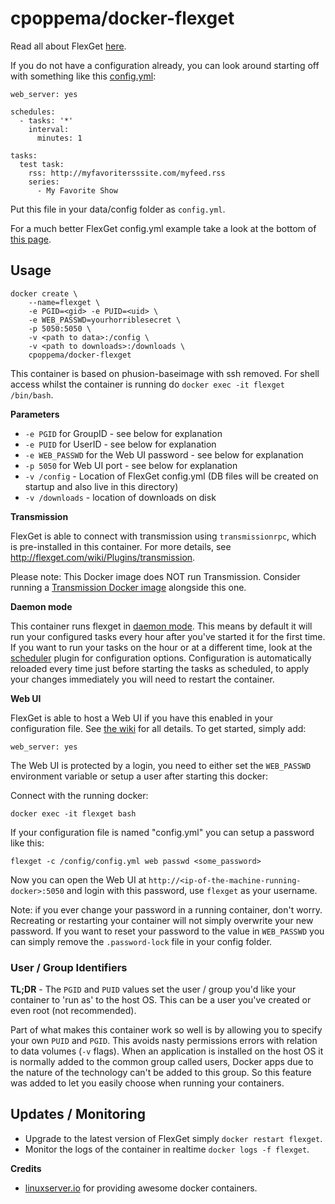 # cpoppema/docker-flexget

Read all about FlexGet [here](http://www.flexget.com/#Description).

If you do not have a configuration already, you can look around starting off with something like this [config.yml](https://github.com/cpoppema/docker-flexget/blob/master/sample_config.yml):
```
web_server: yes

schedules:
  - tasks: '*'
    interval:
      minutes: 1

tasks:
  test task:
    rss: http://myfavoritersssite.com/myfeed.rss
    series:
      - My Favorite Show
```
Put this file in your data/config folder as `config.yml`.

For a much better FlexGet config.yml example take a look at the bottom of [this page](http://flexget.com/Cookbook/Series/SeriesPresetMultipleRSStoTransmission).

## Usage

```
docker create \
    --name=flexget \
    -e PGID=<gid> -e PUID=<uid> \
    -e WEB_PASSWD=yourhorriblesecret \
    -p 5050:5050 \
    -v <path to data>:/config \
    -v <path to downloads>:/downloads \
    cpoppema/docker-flexget
```

This container is based on phusion-baseimage with ssh removed. For shell access whilst the container is running do `docker exec -it flexget /bin/bash`.

**Parameters**

* `-e PGID` for GroupID - see below for explanation
* `-e PUID` for UserID - see below for explanation
* `-e WEB_PASSWD` for the Web UI password - see below for explanation
* `-p 5050` for Web UI port - see below for explanation
* `-v /config` - Location of FlexGet config.yml (DB files will be created on startup and also live in this directory)
* `-v /downloads` - location of downloads on disk

**Transmission**

FlexGet is able to connect with transmission using `transmissionrpc`, which is pre-installed in this container. For more details, see http://flexget.com/wiki/Plugins/transmission.

Please note: This Docker image does NOT run Transmission. Consider running a [Transmission Docker image](https://github.com/linuxserver/docker-transmission/) alongside this one.

**Daemon mode**

This container runs flexget in [daemon mode](https://flexget.com/Daemon). This means by default it will run your configured tasks every hour after you've started it for the first time. If you want to run your tasks on the hour or at a different time, look at the [scheduler](https://flexget.com/Plugins/Daemon/scheduler) plugin for configuration options. Configuration is automatically reloaded every time just before starting the tasks as scheduled, to apply your changes immediately you will need to restart the container.

**Web UI**

FlexGet is able to host a Web UI if you have this enabled in your configuration file. See [the wiki](https://flexget.com/wiki/Web-UI) for all details. To get started, simply add:

```
web_server: yes
```

The Web UI is protected by a login, you need to either set the `WEB_PASSWD` environment variable or setup a user after starting this docker:

Connect with the running docker:

```
docker exec -it flexget bash
```

If your configuration file is named "config.yml" you can setup a password like this:

```
flexget -c /config/config.yml web passwd <some_password>
```

Now you can open the Web UI at `http://<ip-of-the-machine-running-docker>:5050` and login with this password, use `flexget` as your username.

Note: if you ever change your password in a running container, don't worry. Recreating or restarting your container will not simply overwrite your new password. If you want to reset your password to the value in `WEB_PASSWD` you can simply remove the `.password-lock` file in your config folder.

### User / Group Identifiers

**TL;DR** - The `PGID` and `PUID` values set the user / group you'd like your container to 'run as' to the host OS. This can be a user you've created or even root (not recommended).

Part of what makes this container work so well is by allowing you to specify your own `PUID` and `PGID`. This avoids nasty permissions errors with relation to data volumes (`-v` flags). When an application is installed on the host OS it is normally added to the common group called users, Docker apps due to the nature of the technology can't be added to this group. So this feature was added to let you easily choose when running your containers.

## Updates / Monitoring

* Upgrade to the latest version of FlexGet simply `docker restart flexget`.
* Monitor the logs of the container in realtime `docker logs -f flexget`.

**Credits**
* [linuxserver.io](https://github.com/linuxserver) for providing awesome docker containers.
